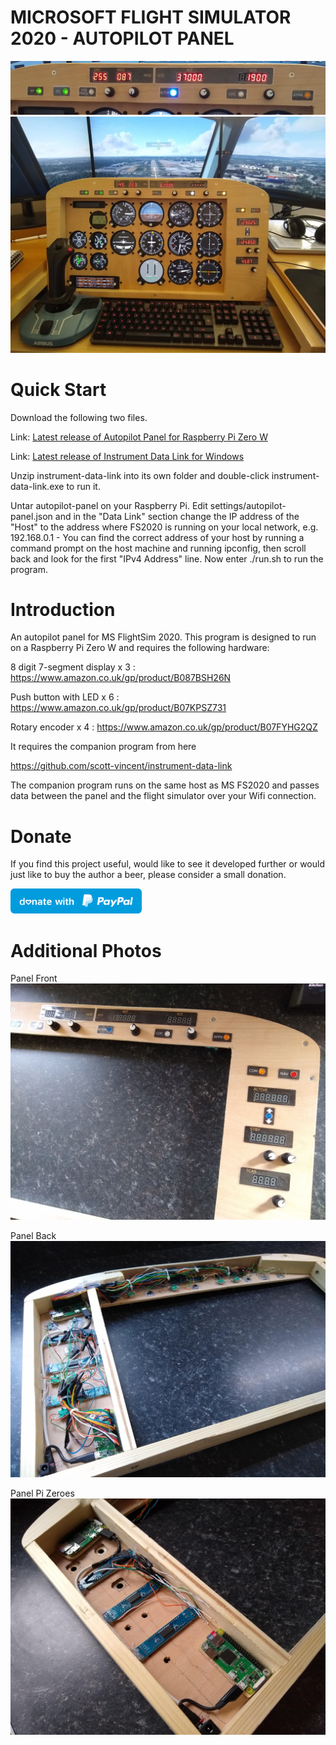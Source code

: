 # MICROSOFT FLIGHT SIMULATOR 2020 - AUTOPILOT PANEL

![Screenshot](Screenshot.jpg)
![Screenshot](Screenshot2.jpg)

# Quick Start

Download the following two files.

Link: [Latest release of Autopilot Panel for Raspberry Pi Zero W](https://github.com/scott-vincent/autopilot-panel/releases/latest/download/autopilot-panel-v1.0.0-raspi4.tar.gz)

Link: [Latest release of Instrument Data Link for Windows](https://github.com/scott-vincent/instrument-data-link/releases/latest/download/instrument-data-link-v1.4.2-windows-x64.zip)

Unzip instrument-data-link into its own folder and double-click instrument-data-link.exe to run it.

Untar autopilot-panel on your Raspberry Pi. Edit settings/autopilot-panel.json and in the "Data Link" section change the IP address of the "Host" to the address where FS2020 is running on your local network, e.g. 192.168.0.1 - You can find the correct address of your host by running a command prompt on the host machine and running ipconfig, then scroll back and look for the first "IPv4 Address" line. Now enter ./run.sh to run the program.

# Introduction

An autopilot panel for MS FlightSim 2020. This program is designed to run
on a Raspberry Pi Zero W and requires the following hardware:

8 digit 7-segment display x 3 : https://www.amazon.co.uk/gp/product/B087BSH26N  

Push button with LED x 6 : https://www.amazon.co.uk/gp/product/B07KPSZ731 

Rotary encoder x 4 : https://www.amazon.co.uk/gp/product/B07FYHG2QZ  

It requires the companion program from here

  https://github.com/scott-vincent/instrument-data-link

The companion program runs on the same host as MS FS2020 and passes data between
the panel and the flight simulator over your Wifi connection.

# Donate

If you find this project useful, would like to see it developed further or would just like to buy the author a beer, please consider a small donation.

[<img src="donate.svg" width="210" height="40">](https://paypal.me/scottvincent2020)

# Additional Photos

Panel Front
![Panel Front](Panel_Front.jpg)

Panel Back
![Panel Back](Panel_Back.jpg)

Panel Pi Zeroes
![Panel Wiring](Panel_Pi_Zeroes.jpg)

